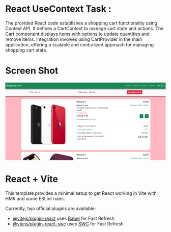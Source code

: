 # React UseContext Task :

The provided React code establishes a shopping cart functionality using Context API. It defines a CartContext to manage cart state and actions. The Cart component displays items with options to update quantities and remove items. Integration involves using CartProvider in the main application, offering a scalable and centralized approach for managing shopping cart state.

# Screen Shot

<img src= "shopping.png" />







# React + Vite

This template provides a minimal setup to get React working in Vite with HMR and some ESLint rules.

Currently, two official plugins are available:

- [@vitejs/plugin-react](https://github.com/vitejs/vite-plugin-react/blob/main/packages/plugin-react/README.md) uses [Babel](https://babeljs.io/) for Fast Refresh
- [@vitejs/plugin-react-swc](https://github.com/vitejs/vite-plugin-react-swc) uses [SWC](https://swc.rs/) for Fast Refresh
